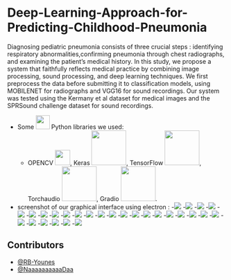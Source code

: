 # Deep-Learning-Approach-for-Predicting-Childhood-Pneumonia
Diagnosing pediatric pneumonia consists of three crucial steps : identifying respiratory abnormalities,confirming pneumonia through chest radiographs, and examining the patient’s medical history. In this study, we propose a system that faithfully reflects medical practice by combining image processing, sound processing, and deep learning techniques. We first preprocess the data before submitting it to classification models, using MOBILENET for radiographs and VGG16 for sound recordings. Our system was tested using the Kermany et al dataset for medical images and the SPRSound challenge dataset for sound recordings.
+ Some <img src="images/01.png" width="32"> Python libraries we used:
    - OPENCV <img src="images/02.png" width="35">, Keras <img src="images/03.png" width="80">, TensorFlow <img src="images/04.png" width="80">, Torchaudio <img src="images/05.png" width="80">, Gradio <img src="images/06.png" width="80">.
+ screenshot of our graphical interface using electron :
  -![](images/08.png)
  -![](images/09.png)
  -![](images/10.png)
  -![](images/11.png)
  -![](images/12.png)
  -![](images/13.png)
  -![](images/14.png)
  -![](images/15.png)
  -![](images/16.png)
  -![](images/17.png)
  -![](images/18.png)
  -![](images/19.png)
  -![](images/20.png)
  -![](images/21.png)
  -![](images/22.png)
  -![](images/23.png)
  -![](images/24.png)
  -![](images/25.png)
  -![](images/26.png)
  -![](images/27.png)
  -![](images/34.png)
  -![](images/35.png)
  -![](images/36.png)
  -![](images/37.png)
  -![](images/38.png)
  -![](images/39.png)
  -![](images/40.png)
  -![](images/41.png)
## Contributors

- [@RB-Younes](https://github.com/RB-Younes)
- [@NaaaaaaaaaaDaa](https://github.com/NaaaaaaaaaaDaa)
